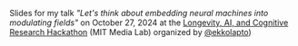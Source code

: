Slides for my talk _"Let's think about embedding neural machines into modulating fields"_ on October 27, 2024
at the [Longevity, AI, and Cognitive Research Hackathon](https://lu.ma/minds?tk=6deSEE) (MIT Media Lab) organized by [@ekkolapto](https://github.com/ekkolapto))
